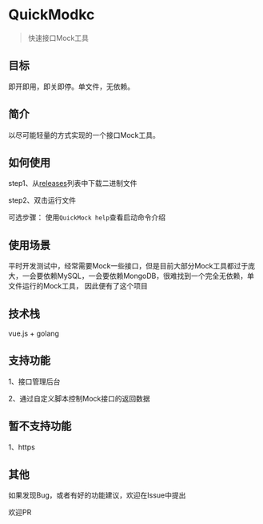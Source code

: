# QuickModkc 

> 快速接口Mock工具

## 目标

即开即用，即关即停。单文件，无依赖。

## 简介

以尽可能轻量的方式实现的一个接口Mock工具。

## 如何使用

step1、从[releases](https://github.com/Jinnrry/QuickMock/releases)列表中下载二进制文件

step2、双击运行文件

可选步骤：
    使用`QuickMock help`查看启动命令介绍


## 使用场景

平时开发测试中，经常需要Mock一些接口，但是目前大部分Mock工具都过于庞大，一会要依赖MySQL，一会要依赖MongoDB，很难找到一个完全无依赖，单文件运行的Mock工具，
因此便有了这个项目

## 技术栈

vue.js + golang



## 支持功能

1、接口管理后台

2、通过自定义脚本控制Mock接口的返回数据

## 暂不支持功能

1、https

## 其他

如果发现Bug，或者有好的功能建议，欢迎在Issue中提出

欢迎PR